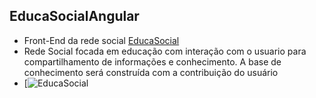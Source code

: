 
 ## EducaSocialAngular
 - Front-End da rede social [EducaSocial](https://github.com/JeanCarlos2017/RedeSocialGraceHopper)
 - Rede Social focada em educação com interação com o usuario para compartilhamento de informações e conhecimento. A base de conhecimento será construída com a contribuição do usuário
 - [![EducaSocial](https://i.imgur.com/sU8gJ2N.png)


